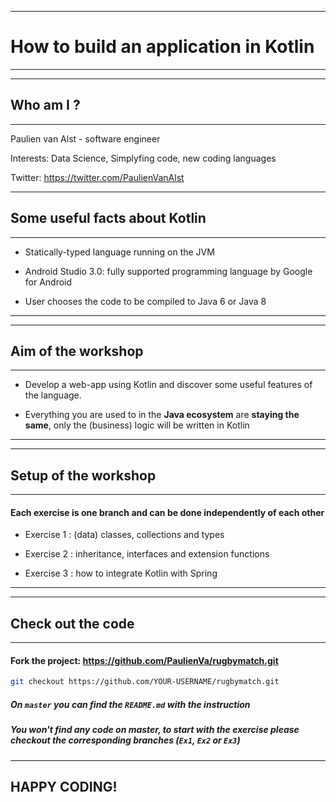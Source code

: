<!-- python3 -m http.server -->



****
# How to build an application in Kotlin


****

---

## Who am I ?
***

Paulien van Alst - software engineer

Interests: Data Science, Simplyfing code, new coding languages

Twitter: https://twitter.com/PaulienVanAlst


---

## Some useful facts about Kotlin
****

- Statically-typed language running on the JVM 


- Android Studio 3.0: fully supported programming language by Google for Android


- User chooses the code to be compiled to Java 6 or Java 8
****


---
## Aim of the workshop
****

- Develop a web-app using Kotlin and discover some useful features of the language.


- Everything you are used to in the **Java ecosystem** are **staying the same**, only the (business) logic will be written in Kotlin
****
---
## Setup of the workshop
****

#### Each exercise is one branch and can be done independently of each other

- Exercise 1 : (data) classes, collections and types


- Exercise 2 : inheritance, interfaces and extension functions


- Exercise 3 : how to integrate Kotlin with Spring
****


---

## Check out the code
****

#### Fork the project: https://github.com/PaulienVa/rugbymatch.git

```bash
git checkout https://github.com/YOUR-USERNAME/rugbymatch.git
```

##### On `master` you can find the `README.md` with the instruction
##### You won't find any code on master, to start with the exercise please checkout the corresponding branches (`Ex1`, `Ex2` or `Ex3`) 
****


## HAPPY CODING!